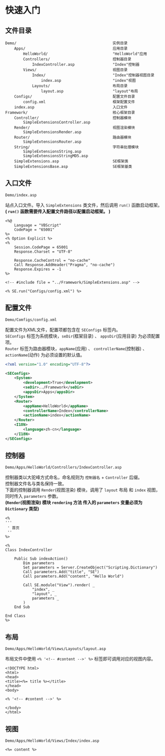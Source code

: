 快速入门
========

文件目录
--------

```
Demo/                                           实例目录
    Apps/                                       应用目录
        HelloWorld/                             "HelloWorld"应用
        Controllers/                            控制器目录
            IndexController.asp                 "Index"控制器
        Views/                                  视图目录
            Index/                              "Index"控制器视图目录
                index.asp                       "index"视图
            Layouts/                            布局目录
                layout.asp                      "layout"布局
    Configs/                                    配置文件目录
        config.xml                              框架配置文件
    index.asp                                   入口文件
Framework/                                      核心框架目录
    Controller/                                 控制器模块
        SimpleExtensionsController.asp
    Render/                                     视图渲染模块
        SimpleExtensionsRender.asp
    Router/                                     路由器模块
        SimpleExtensionsRouter.asp
    String/                                     字符串处理模块
        SimpleExtensionsString.asp
        SimpleExtensionsStringMD5.asp
    SimpleExtensions.asp                        SE框架类
    SimpleExtensionsBase.asp                    SE框架基类
```

入口文件
--------

`Demo/index.asp`

站点入口文件。导入 `SimpleExtensions` 类文件，然后调用 `run()` 函数启动框架。  
**( `run()` 函数需要传入配置文件路径以配置启动框架。 )**

```html5
<%@
    Language = "VBScript"
    CodePage = "65001"
%>
<% Option Explicit %>
<%
    Session.CodePage = 65001
    Response.Charset = "UTF-8"

    Response.CacheControl = "no-cache"
    Call Response.AddHeader("Pragma", "no-cache")
    Response.Expires = -1
%>

<!-- #include file = "../Framework/SimpleExtensions.asp" -->

<% SE.run("Configs/config.xml") %>
```

配置文件
--------

`Demo/Comfigs/config.xml`

配置文件为XML文件，配置项都包含在 `SEConfigs` 标签内。  
`SEConfigs` 标签为系统模块，`seDir`(框架目录) 、 `appsDir`(应用目录) 为必须配置项。  
`Router` 标签为路由器模块，`appName`(应用) 、 `controllerName`(控制器) 、 `actionName`(动作) 为必须设置的默认值。

```xml
<?xml version="1.0" encoding="UTF-8"?>

<SEConfigs>
    <System>
        <development>True</development>
        <seDir>../Framework</seDir>
        <appsDir>Apps</appsDir>
    </System>
    <Router>
        <appName>HelloWorld</appName>
        <controllerName>Index</controllerName>
        <actionName>index</actionName>
    </Router>
    <I18N>
        <language>zh-cn</language>
    </I18N>
</SEConfigs>
```

控制器
------

`Demo/Apps/HelloWorld/Controllers/IndexController.asp`

控制器类以大驼峰方式命名，命名规则为 `控制器名` + `Controller` 后缀。  
控制器文件名与类名保持一致。  
下面的控制器调用 `Render`(视图渲染) 模块，调用了 `layout` 布局 和 `index` 视图，同时传入 `parameters` 参数。  
**(`Render`(视图渲染) 模块 `rendering` 方法 传入的 `parameters` 变量必须为 `Dictionary` 类型)**

```html5
<%
'''
 ' 首页
 ''
%>

<%
Class IndexController

    Public Sub indexAction()
        Dim parameters
        Set parameters = Server.CreateObject("Scripting.Dictionary")
        Call parameters.Add("title", "SE")
        Call parameters.Add("content", "Hello World")

        Call SE.module("View").render( _
            "index", _
            "layout", _
            parameters _
        )
    End Sub

End Class
%>
```

布局
----

`Demo/Apps/HelloWorld/Views/Layouts/layout.asp`

布局文件中使用 `<% '<!-- #content -->' %>` 标签即可调用对应的视图内容。

```html5
<!DOCTYPE html>
<html>
<head>
<title><%= title %></title>
</head>
<body>

<% '<!-- #content -->' %>

</body>
</html>
```

视图
----

`Demo/Apps/HelloWorld/Views/Index/index.asp`

```html5
<%= content %>
```